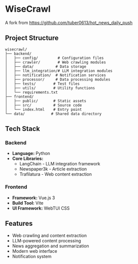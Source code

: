 # WiseCrawl

A fork from https://github.com/tuber0613/hot_news_daily_push

## Project Structure

```
wisecrawl/
├── backend/
│   ├── config/         # Configuration files
│   ├── crawler/        # Web crawling modules
│   ├── data/          # Data storage
│   ├── llm_integration/# LLM integration modules
│   ├── notification/  # Notification services
│   ├── processor/     # Data processing modules
│   ├── tests/        # Test files
│   ├── utils/        # Utility functions
│   └── requirements.txt
├── frontend/
│   ├── public/       # Static assets
│   ├── src/          # Source code
│   └── index.html    # Entry point
└── data/            # Shared data directory
```

## Tech Stack

### Backend
- **Language:** Python
- **Core Libraries:**
  - LangChain - LLM integration framework
  - Newspaper3k - Article extraction
  - Trafilatura - Web content extraction

### Frontend
- **Framework:** Vue.js 3
- **Build Tool:** Vite
- **UI Framework:** WebTUI CSS

## Features
- Web crawling and content extraction
- LLM-powered content processing
- News aggregation and summarization
- Modern web interface
- Notification system